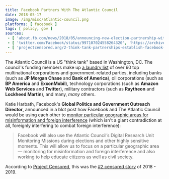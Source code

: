 ```yaml
---
title: Facebook Partners With The Atlantic Council
date: 2018-05-17
image: /img/misc/atlantic-council.png
platforms: [ facebook ]
tags: [ policy, gov ]
sources:
 - [ 'about.fb.com/news/2018/05/announcing-new-election-partnership-with-the-atlantic-council/', 'https://archive.is/TAMUM' ]
 - [ 'twitter.com/Facebook/status/997107024558264320', 'https://archive.is/d0pEW' ]
 - [ 'projectcensored.org/2-think-tank-partnerships-establish-facebook-as-tool-of-us-foreign-policy', 'https://www.projectcensored.org/2-think-tank-partnerships-establish-facebook-as-tool-of-us-foreign-policy/' ]
---
```


The Atlantic Council is a US "think tank" based in Washington, DC. The
council's funding members make up [a laundry list](https://archive.is/82z7R) of
over 60 top multinational corporations and government-related parties,
including banks (such as **JP Morgan Chase** and **Bank of America**), oil
corporations (such as **BP America** and **ExxonMobil**), technology
corporations (such as **Amazon Web Services** and **Twitter**), military
contractors (such as **Raytheon** and **Lockheed Martin**), and many, _many_
others.

Katie Harbath, Facebook's **Global Politics and Government Outreach Director**,
announced in a blot post how Facebook and The Atlantic Council would be using
each other to [monitor particular geographic areas for misinformation and
foreign interference](https://archive.is/TAMUM#selection-1759.0-1759.325)
(which isn't a giant contradiction at all, foreignly interfering to combat
foreign interference):

> Facebook will also use the Atlantic Council’s Digital Research Unit
> Monitoring Missions during elections and other highly sensitive moments. This
> will allow us to focus on a particular geographic area — monitoring for
> misinformation and foreign interference and also working to help educate
> citizens as well as civil society.

According to [Project Censored](https://archive.is/iPYCZ), this was the [#2
censored story](https://www.projectcensored.org/2-think-tank-partnerships-establish-facebook-as-tool-of-us-foreign-policy/)
of 2018 - 2019.
